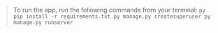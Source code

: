 > To run the app, run the following commands from your terminal:
`py
  pip install -r requirements.txt
  py manage.py createsuperuser
  py manage.py runserver
`